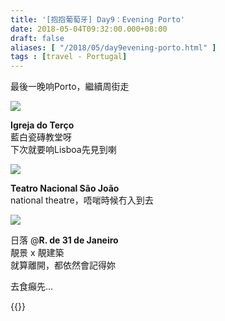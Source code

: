 ```yaml
---
title: '[抱抱葡萄牙] Day9：Evening Porto'
date: 2018-05-04T09:32:00.000+08:00
draft: false
aliases: [ "/2018/05/day9evening-porto.html" ]
tags : [travel - Portugal]
---
```


最後一晚响Porto，繼續周街走  

![](/images/portugal9g.jpg)

**Igreja do Terço**  
藍白瓷磚教堂呀  
下次就要响Lisboa先見到喇  

![](/images/portugal9g1.jpg)

**Teatro Nacional São João**  
national theatre，唔啱時候冇入到去  

![](/images/portugal9g2.jpg)

日落 @**R. de 31 de Janeiro**  
靚景 x 靚建築  
就算離開，都依然會記得妳  
  
去食癲先...  
  
  

{{<portugal>}}  
